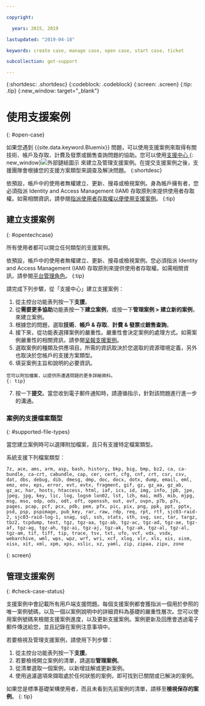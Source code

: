 ```yaml
---

copyright:

  years: 2015, 2019

lastupdated: "2019-04-18"

keywords: create case, manage case, open case, start case, ticket

subcollection: get-support

---
```


{:shortdesc: .shortdesc}
{:codeblock: .codeblock}
{:screen: .screen}
{:tip: .tip}
{:new_window: target="_blank"}

# 使用支援案例 
{: #open-case}

如果您遇到 {{site.data.keyword.Bluemix}} 問題，可以使用支援案例來取得有關技術、帳戶及存取、計費及發票或銷售查詢問題的協助。您可以使用[支援中心 ](https://dev.console.cloud.ibm.com/unifiedsupport/supportcenter){: new_window}![外部鏈結圖示](../icons/launch-glyph.svg "外部鏈結圖示") 來建立及管理支援案例。在提交支援案例之後，支援團隊會根據您的支援方案類型來調查及解決問題。
{:shortdesc}

依預設，帳戶中的使用者無權建立、更新、搜尋或檢視案例。身為帳戶擁有者，您必須指派 Identity and Access Management (IAM) 存取原則來提供使用者存取權。如需相關資訊，請參閱[指派使用者存取權以便使用支援案例](/docs/get-support?topic=get-support-access#access)。
{:tip}

## 建立支援案例
{: #opentechcase}

所有使用者都可以開立任何類型的支援案例。

依預設，帳戶中的使用者無權建立、更新、搜尋或檢視案例。您必須指派 Identity and Access Management (IAM) 存取原則來提供使用者存取權。如需相關資訊，請參閱[平台管理角色](/docs/iam?topic=iam-userroles#platformroles)。
{:tip}

請完成下列步驟，從「支援中心」建立支援案例： 

  1. 從主控台功能表列按一下**支援**。
  2. 從**需要更多協助**功能表按一下**建立案例**，或按一下**管理案例 > 建立新的案例**，來建立案例。
  3. 根據您的問題，選取**技術**、**帳戶 & 存取**、**計費 & 發票**或**銷售查詢**。
  4. 接下來，從功能表選擇案例的嚴重性。嚴重性會決定案例的處理方式。如需案例嚴重性的相關資訊，請參閱[呈報支援案例](/docs/get-support?topic=get-support-escalation#escalation)。
  5. 選取案例的種類及供應項目。所需的資訊取決於您選取的資源環境定義，另外也取決於您帳戶的支援方案類型。
  6. 填妥案例主旨和說明的必要資訊。 
  
    您可以附加檔案，以提供所遭遇問題的更多詳細資料。
    {: tip}
  7. 按一下**提交**。當您收到電子郵件通知時，請遵循指示，針對該問題進行進一步的溝通。 

### 案例的支援檔案類型 
{: #supported-file-types}

當您建立案例時可以選擇附加檔案，且只有支援特定檔案類型。 

系統支援下列檔案類型： 

```
7z, ace, ams, arm, asp, bash, history, bkp, big, bmp, bz2, ca, ca-bundle, ca-crt, cabundle, cap, cer, cert, cfg, cnf, crt, csr, csv, dat, dbs, debug, dib, dmesg, dmp, doc, docx, dotx, dump, email, eml, emz, env, eps, error, evt, evtx, fragment, gif, gz, gz_aa, gz_ab, gz_ac, har, hosts, htaccess, html, iaf, ics, id, img, info, jpb, jpe, jpeg, jpg, key, lic, log, logsm lon02, lst, lzh, mai, md5, mib, mjpg, msg, mso, odp, ods, odt, oft, openssh, out, ovf, ovpn, p7b, p7s, pages, pcap, pcf, pcx, pdb, pem, pfx, pic, pix, png, ppk, ppt, pptx, psd, psp, pspimage, pub_key, rar, raw, rdp, req, rpt, rtf, sjc03-raid-2, sjc03-raid-log-1, snag, sql, ssh, stats, sth, svg, sxc, tar, targz, tbz2, tcpdump, text, tgz, tgz-aa, tgz-ab, tgz-ac, tgz-ad, tgz-ae, tgz-af, tgz-ag, tgz-ah, tgz-ai, tgz-aj, tgz-ak, tgz-ak, tgz-al, tgz-al, tgz-am, tif, tiff, tip, trace, tsv, txt, ufo, vcf, vdx, vsdx, webarchive, wml, wps, wpz, wrf, wri, xcf, xlog, xlr, xls, xis, xism, xisx, xit, xml, xpm, xps, xslic, xz, yaml, zip, zipaa, zipx, zone
```
{: screen}

## 管理支援案例 
{: #check-case-status}

支援案例中會記載所有用戶端支援問題。每個支援案例都會獲指派一個用於參照的唯一案例號碼，以及一個以案例說明中的詳細資料為基礎的嚴重性層次。您可以使用案例號碼來檢閱支援案例進度，以及更新支援案例。案例更新及回應會透過電子郵件傳送給您，並且記錄在案例注意事項中。 

若要檢視及管理支援案例，請使用下列步驟：

  1. 從主控台功能表列按一下**支援**。
  2. 若要檢視開立案例的清單，請選取**管理案例**。
  3. 從清單選取一個案例，以新增註解或更新案例。
  4. 使用過濾選項來擷取處於任何狀態的案例，即可找到已關閉或已解決的案例。 

如果您是標準基礎架構使用者，而且未看到先前案例的清單，請移至**檢視保存的案例**。
{: tip}

